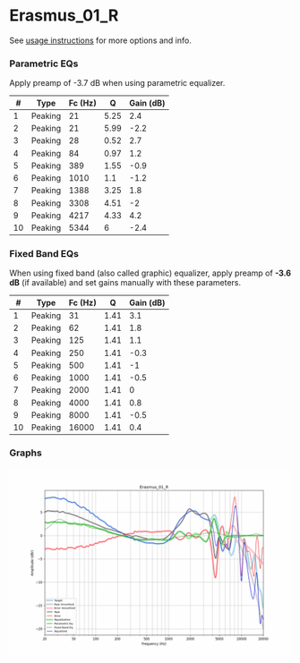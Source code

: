# Erasmus_01_R
See [usage instructions](https://github.com/jaakkopasanen/AutoEq#usage) for more options and info.

### Parametric EQs
Apply preamp of -3.7 dB when using parametric equalizer.

|   # | Type    |   Fc (Hz) |    Q |   Gain (dB) |
|-----|---------|-----------|------|-------------|
|   1 | Peaking |        21 | 5.25 |         2.4 |
|   2 | Peaking |        21 | 5.99 |        -2.2 |
|   3 | Peaking |        28 | 0.52 |         2.7 |
|   4 | Peaking |        84 | 0.97 |         1.2 |
|   5 | Peaking |       389 | 1.55 |        -0.9 |
|   6 | Peaking |      1010 | 1.1  |        -1.2 |
|   7 | Peaking |      1388 | 3.25 |         1.8 |
|   8 | Peaking |      3308 | 4.51 |        -2   |
|   9 | Peaking |      4217 | 4.33 |         4.2 |
|  10 | Peaking |      5344 | 6    |        -2.4 |

### Fixed Band EQs
When using fixed band (also called graphic) equalizer, apply preamp of **-3.6 dB** (if available) and set gains manually with these parameters.

|   # | Type    |   Fc (Hz) |    Q |   Gain (dB) |
|-----|---------|-----------|------|-------------|
|   1 | Peaking |        31 | 1.41 |         3.1 |
|   2 | Peaking |        62 | 1.41 |         1.8 |
|   3 | Peaking |       125 | 1.41 |         1.1 |
|   4 | Peaking |       250 | 1.41 |        -0.3 |
|   5 | Peaking |       500 | 1.41 |        -1   |
|   6 | Peaking |      1000 | 1.41 |        -0.5 |
|   7 | Peaking |      2000 | 1.41 |         0   |
|   8 | Peaking |      4000 | 1.41 |         0.8 |
|   9 | Peaking |      8000 | 1.41 |        -0.5 |
|  10 | Peaking |     16000 | 1.41 |         0.4 |

### Graphs
![](./Erasmus_01_R.png)

